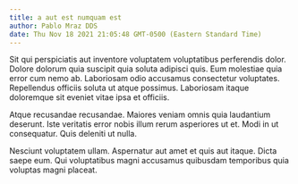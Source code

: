 ```yaml
---
title: a aut est numquam est
author: Pablo Mraz DDS
date: Thu Nov 18 2021 21:05:48 GMT-0500 (Eastern Standard Time)
---
```

Sit qui perspiciatis aut inventore voluptatem voluptatibus perferendis dolor. Dolore dolorum quia suscipit quia soluta adipisci quis. Eum molestiae quia error cum nemo ab. Laboriosam odio accusamus consectetur voluptates. Repellendus officiis soluta ut atque possimus. Laboriosam itaque doloremque sit eveniet vitae ipsa et officiis.

 Atque recusandae recusandae. Maiores veniam omnis quia laudantium deserunt. Iste veritatis error nobis illum rerum asperiores ut et. Modi in ut consequatur. Quis deleniti ut nulla.

 Nesciunt voluptatem ullam. Aspernatur aut amet et quis aut itaque. Dicta saepe eum. Qui voluptatibus magni accusamus quibusdam temporibus quia voluptas magni placeat.